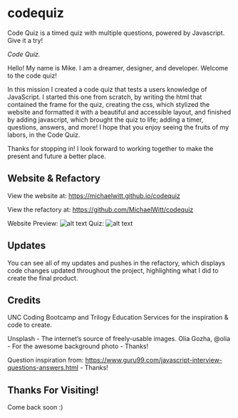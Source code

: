 # codequiz
Code Quiz is a timed quiz with multiple questions, powered by Javascript. Give it a try! 

_Code Quiz._


Hello! My name is Mike. I am a dreamer, designer, and developer. Welcome to the code quiz!

In this mission I created a code quiz that tests a users knowledge of JavaScript. I started this one from scratch, by writing the html that contained the frame for the quiz, creating the css, which stylized the website and formatted it with a beautiful and accessible layout, and finished by adding javascript, which brought the quiz to life; adding a timer, questions, answers, and more! I hope that you enjoy seeing the fruits of my labors, in the Code Quiz.  

Thanks for stopping in! I look forward to working together to make the present and future a better place. 

## Website & Refactory

View the website at: https://michaelwitt.github.io/codequiz

View the refactory at: https://github.com/MichaelWitt/codequiz

Website Preview: ![alt text](https://michaelwitt.github.io/codequiz/assets/images/codequiz.png)
Quiz: ![alt text](https://michaelwitt.github.io/codequiz/assets/images/questions.png)

## Updates

You can see all of my updates and pushes in the refactory, which displays code changes updated throughout the project, highlighting what I did to create the final product.

## Credits

UNC Coding Bootcamp and Trilogy Education Services for the inspiration & code to create.

Unsplash - The internet’s source of freely-usable images. 
Olia Gozha, @olia - For the awesome background photo - Thanks! 

Question inspiration from: https://www.guru99.com/javascript-interview-questions-answers.html - Thanks!

## Thanks For Visiting!

Come back soon :)

